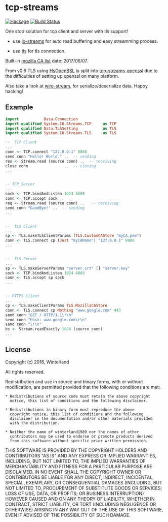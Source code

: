 tcp-streams
===========

[![Hackage](https://img.shields.io/hackage/v/tcp-streams.svg?style=flat)](http://hackage.haskell.org/package/tcp-streams)
[![Build Status](https://travis-ci.org/didi-FP/tcp-streams.svg)](https://travis-ci.org/didi-FP/tcp-streams)

One stop solution for tcp client and server with tls support!

+ use [io-streams](https://hackage.haskell.org/package/io-streams) for auto read buffering and easy streamming process.

+ use [tls](http://hackage.haskell.org/package/tls) for tls connection.

Built-in [mozilla CA list](https://curl.haxx.se/docs/caextract.html) date: 2017/06/07. 

From v0.6 TLS using [HsOpenSSL](http://hackage.haskell.org/package/HsOpenSSL) is split into [tcp-streams-openssl](http://hackage.haskell.org/package/tcp-streams-openssl) due to the difficulties of setting up openssl on many platform.

Also take a look at [wire-stream](http://hackage.haskell.org/package/wire-streams), for serialize/deserialize data. Happy hacking!

Example
-------

```haskell
import           Data.Connection
import qualified System.IO.Streams.TCP     as TCP
import qualified Data.TLSSetting           as TLS
import qualified System.IO.Streams.TLS     as TLS

--  TCP Client
...
conn <- TCP.connect "127.0.0.1" 8888
send conn "Hello! World." ..  -- sending
res <- Stream.read (source conn) ..  -- receiving
close conn                ..  -- closing
...


-- TCP Server
...
sock <- TCP.bindAndListen 1024 8888
conn <- TCP.accept sock
req <- Stream.read (source conn) ..   -- receiving
send conn "GoodBye!" ..  -- sending
...


--  TLS Client
...
cp <- TLS.makeTLSClientParams (TLS.CustomCAStore "myCA.pem")
conn <- TLS.connect cp (Just "myCAName") "127.0.0.1" 8888
...


--  TLS Server
...
sp <- TLS.makeServerParams "server.crt" [] "server.key"
sock <- TCP.bindAndListen 1024 8889
conn <- TLS.accept sp sock
...


-- HTTPS Client
...
cp <- TLS.makeClientParams TLS.MozillaCAStore
conn <- TLS.connect cp Nothing "www.google.com" 443
send conn "GET / HTTP/1.1\r\n"
send conn "Host: www.google.com\r\n"
send conn "\r\n"
bs <- Stream.readExactly 1024 (source conn)
...
```

License
-------

Copyright (c) 2016, Winterland

All rights reserved.

Redistribution and use in source and binary forms, with or without
modification, are permitted provided that the following conditions are met:

    * Redistributions of source code must retain the above copyright
      notice, this list of conditions and the following disclaimer.

    * Redistributions in binary form must reproduce the above
      copyright notice, this list of conditions and the following
      disclaimer in the documentation and/or other materials provided
      with the distribution.

    * Neither the name of winterland1989 nor the names of other
      contributors may be used to endorse or promote products derived
      from this software without specific prior written permission.

THIS SOFTWARE IS PROVIDED BY THE COPYRIGHT HOLDERS AND CONTRIBUTORS
"AS IS" AND ANY EXPRESS OR IMPLIED WARRANTIES, INCLUDING, BUT NOT
LIMITED TO, THE IMPLIED WARRANTIES OF MERCHANTABILITY AND FITNESS FOR
A PARTICULAR PURPOSE ARE DISCLAIMED. IN NO EVENT SHALL THE COPYRIGHT
OWNER OR CONTRIBUTORS BE LIABLE FOR ANY DIRECT, INDIRECT, INCIDENTAL,
SPECIAL, EXEMPLARY, OR CONSEQUENTIAL DAMAGES (INCLUDING, BUT NOT
LIMITED TO, PROCUREMENT OF SUBSTITUTE GOODS OR SERVICES; LOSS OF USE,
DATA, OR PROFITS; OR BUSINESS INTERRUPTION) HOWEVER CAUSED AND ON ANY
THEORY OF LIABILITY, WHETHER IN CONTRACT, STRICT LIABILITY, OR TORT
(INCLUDING NEGLIGENCE OR OTHERWISE) ARISING IN ANY WAY OUT OF THE USE
OF THIS SOFTWARE, EVEN IF ADVISED OF THE POSSIBILITY OF SUCH DAMAGE.
